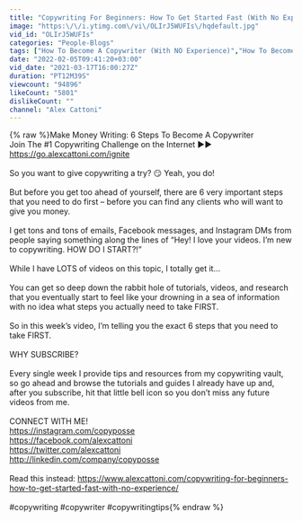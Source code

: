 ```yaml
---
title: "Copywriting For Beginners: How To Get Started Fast (With No Experience)"
image: "https:\/\/i.ytimg.com\/vi\/OLIrJ5WUFIs\/hqdefault.jpg"
vid_id: "OLIrJ5WUFIs"
categories: "People-Blogs"
tags: ["How To Become A Copywriter (With NO Experience)","How To Become a Freelance Copywriter & Get Your First Client","The #1 WAY To START Your Copywriting Career"]
date: "2022-02-05T09:41:20+03:00"
vid_date: "2021-03-17T16:00:27Z"
duration: "PT12M39S"
viewcount: "94896"
likeCount: "5801"
dislikeCount: ""
channel: "Alex Cattoni"
---
```

{% raw %}Make Money Writing: 6 Steps To Become A Copywriter<br />Join The #1 Copywriting Challenge on the Internet ►► <a rel="nofollow" target="blank" href="https://go.alexcattoni.com/ignite">https://go.alexcattoni.com/ignite</a><br /><br />So you want to give copywriting a try? 😏  Yeah, you do! <br /><br />But before you get too ahead of yourself, there are 6 very important steps that you need to do first – before you can find any clients who will want to give you money.<br /><br />I get tons and tons of emails, Facebook messages, and Instagram DMs from people saying something along the lines of “Hey! I love your videos. I’m new to copywriting. HOW DO I START?!”<br /><br />While I have LOTS of videos on this topic, I totally get it…<br /><br />You can get so deep down the rabbit hole of tutorials, videos, and research that you eventually start to feel like your drowning in a sea of information with no idea what steps you actually need to take FIRST. <br /><br />So in this week’s video, I’m telling you the exact 6 steps that you need to take FIRST.<br /><br />WHY SUBSCRIBE? <br /><br />Every single week I provide tips and resources from my copywriting vault, so go ahead and browse the tutorials and guides I already have up and, after you subscribe, hit that little bell icon so you don’t miss any future videos from me. <br /><br />CONNECT WITH ME! <br /><a rel="nofollow" target="blank" href="https://instagram.com/copyposse">https://instagram.com/copyposse</a> <br /><a rel="nofollow" target="blank" href="https://facebook.com/alexcattoni">https://facebook.com/alexcattoni</a> <br /><a rel="nofollow" target="blank" href="https://twitter.com/alexcattoni">https://twitter.com/alexcattoni</a> <br /><a rel="nofollow" target="blank" href="http://linkedin.com/company/copyposse">http://linkedin.com/company/copyposse</a> <br /><br />Read this instead: <a rel="nofollow" target="blank" href="https://www.alexcattoni.com/copywriting-for-beginners-how-to-get-started-fast-with-no-experience/">https://www.alexcattoni.com/copywriting-for-beginners-how-to-get-started-fast-with-no-experience/</a><br /><br />#copywriting #copywriter #copywritingtips{% endraw %}
